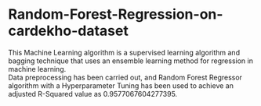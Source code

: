# Random-Forest-Regression-on-cardekho-dataset
This Machine Learning algorithm is a supervised learning algorithm and bagging technique that uses an ensemble learning method for regression in machine learning.     
Data preprocessing has been carried out, and Random Forest Regressor algorithm with a Hyperparameter Tuning has been used to achieve an adjusted R-Squared value as 0.9577067604277395.    
